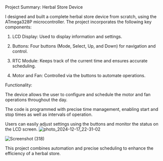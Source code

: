 Project Summary: Herbal Store Device

I designed and built a complete herbal store device from scratch, using the ATmega328P microcontroller. The project incorporates the following key components:

1. LCD Display: Used to display information and settings.


2. Buttons: Four buttons (Mode, Select, Up, and Down) for navigation and control.


3. RTC Module: Keeps track of the current time and ensures accurate scheduling.


4. Motor and Fan: Controlled via the buttons to automate operations.



Functionality:

The device allows the user to configure and schedule the motor and fan operations throughout the day.

The code is programmed with precise time management, enabling start and stop times as well as intervals of operation.

Users can easily adjust settings using the buttons and monitor the status on the LCD screen.
![photo_2024-12-17_22-31-02](https://github.com/user-attachments/assets/e727e297-3f8f-49ad-b207-6baa14085257)

![Screenshot (318)](https://github.com/user-attachments/assets/27b2fa8c-4e2e-4a3a-acba-71280a329266)


This project combines automation and precise scheduling to enhance the efficiency of a herbal store.
